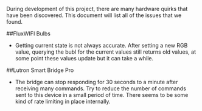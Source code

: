 During development of this project, there are many hardware quirks that have been discovered.  This document will list all of the issues that we found.

##FluxWIFI Bulbs
  - Getting current state is not always accurate.  After setting a new RGB value, querying the bubl for the current values still returns old values, at some point these values update but it can take a while.
  
##Lutron Smart Bridge Pro
  - The bridge can stop responding for 30 seconds to a minute after receiving many commands.  Try to reduce the number of commands sent to this device in a small period of time.  There seems to be some kind of rate limiting in place internally.
